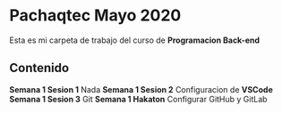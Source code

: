 # Pachaqtec Mayo 2020
Esta es mi carpeta de trabajo del curso de **Programacion Back-end**
## Contenido
**Semana 1 Sesion 1**
Nada
**Semana 1 Sesion 2**
Configuracion de **VSCode**
**Semana 1 Sesion 3**
Git
**Semana 1 Hakaton**
Configurar GitHub y GitLab